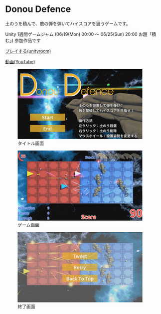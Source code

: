 # Donou Defence

土のうを積んで、敵の弾を弾いてハイスコアを狙うゲームです。

Unity 1週間ゲームジャム (06/19(Mon) 00:00 〜 06/25(Sun) 20:00
お題「積む」) 参加作品です

[プレイする(unityroom)](https://unityroom.com/games/donou_defence)

[動画(YouTube)](https://www.youtube.com/watch?v=QXCS7Sk8uDI)

<figure>
<img src="images/donou_defence/dd1.jpg" width="400px">
<figcaption>タイトル画面</figcaption>
</figure>

<figure>
<img src="images/donou_defence/dd2.jpg" width="400px">
<figcaption>ゲーム画面</figcaption>
</figure>

<figure>
<img src="images/donou_defence/dd3.jpg" width="400px">
<figcaption>終了画面</figcaption>
</figure>


